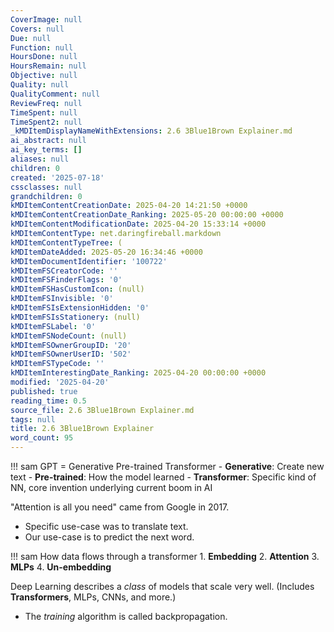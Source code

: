 ```yaml
---
CoverImage: null
Covers: null
Due: null
Function: null
HoursDone: null
HoursRemain: null
Objective: null
Quality: null
QualityComment: null
ReviewFreq: null
TimeSpent: null
TimeSpent2: null
_kMDItemDisplayNameWithExtensions: 2.6 3Blue1Brown Explainer.md
ai_abstract: null
ai_key_terms: []
aliases: null
children: 0
created: '2025-07-18'
cssclasses: null
grandchildren: 0
kMDItemContentCreationDate: 2025-04-20 14:21:50 +0000
kMDItemContentCreationDate_Ranking: 2025-05-20 00:00:00 +0000
kMDItemContentModificationDate: 2025-04-20 15:33:14 +0000
kMDItemContentType: net.daringfireball.markdown
kMDItemContentTypeTree: (
kMDItemDateAdded: 2025-05-20 16:34:46 +0000
kMDItemDocumentIdentifier: '100722'
kMDItemFSCreatorCode: ''
kMDItemFSFinderFlags: '0'
kMDItemFSHasCustomIcon: (null)
kMDItemFSInvisible: '0'
kMDItemFSIsExtensionHidden: '0'
kMDItemFSIsStationery: (null)
kMDItemFSLabel: '0'
kMDItemFSNodeCount: (null)
kMDItemFSOwnerGroupID: '20'
kMDItemFSOwnerUserID: '502'
kMDItemFSTypeCode: ''
kMDItemInterestingDate_Ranking: 2025-04-20 00:00:00 +0000
modified: '2025-04-20'
published: true
reading_time: 0.5
source_file: 2.6 3Blue1Brown Explainer.md
tags: null
title: 2.6 3Blue1Brown Explainer
word_count: 95
---
```


!!! sam
    GPT = Generative Pre-trained Transformer
    - **Generative**: Create new text
    - **Pre-trained**: How the model learned
    - **Transformer**: Specific kind of NN, core invention underlying current boom in AI


"Attention is all you need" came from Google in 2017.
- Specific use-case was to translate text.
- Our use-case is to predict the next word.

!!! sam
    How data flows through a transformer
    1. **Embedding**
    2. **Attention**
    3. **MLPs**
    4. **Un-embedding**


Deep Learning describes a *class* of models that scale very well. (Includes **Transformers**, MLPs, CNNs, and more.)
- The *training* algorithm is called backpropagation.
